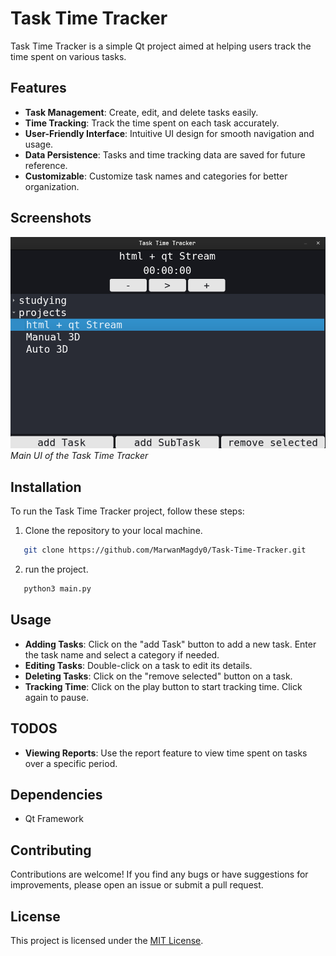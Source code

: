 # Task Time Tracker

Task Time Tracker is a simple Qt project aimed at helping users track the time spent on various tasks.

## Features

- **Task Management**: Create, edit, and delete tasks easily.
- **Time Tracking**: Track the time spent on each task accurately.
- **User-Friendly Interface**: Intuitive UI design for smooth navigation and usage.
- **Data Persistence**: Tasks and time tracking data are saved for future reference.
- **Customizable**: Customize task names and categories for better organization.

## Screenshots

![Main UI](data/main_ui.png)
*Main UI of the Task Time Tracker*

## Installation

To run the Task Time Tracker project, follow these steps:

1. Clone the repository to your local machine.
```bash
   git clone https://github.com/MarwanMagdy0/Task-Time-Tracker.git
```

2. run the project.
```bash
   python3 main.py
```

## Usage

- **Adding Tasks**: Click on the "add Task" button to add a new task. Enter the task name and select a category if needed.
- **Editing Tasks**: Double-click on a task to edit its details.
- **Deleting Tasks**: Click on the "remove selected" button on a task.
- **Tracking Time**: Click on the play button to start tracking time. Click again to pause.

## TODOS
- **Viewing Reports**: Use the report feature to view time spent on tasks over a specific period.


## Dependencies

- Qt Framework

## Contributing

Contributions are welcome! If you find any bugs or have suggestions for improvements, please open an issue or submit a pull request.

## License

This project is licensed under the [MIT License](LICENSE).
